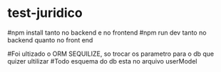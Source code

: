 # test-juridico

#npm install tanto no backend e no frontend
#npm run dev tanto no backend quanto no front end


#Foi ultizado o ORM SEQUILIZE, so trocar os parametro para o db que quizer ultilizar
#Todo esquema do db esta no arquivo userModel

